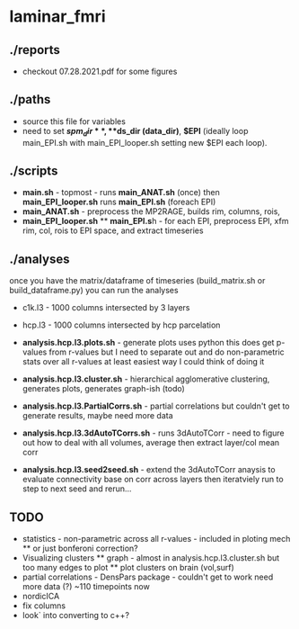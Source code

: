 # laminar_fmri

## ./reports 
* checkout 07.28.2021.pdf for some figures 

## ./paths 
* source this file for variables 
* need to set **$spm_dir**, **$ds_dir (data_dir)**, **$EPI** (ideally loop main_EPI.sh with main_EPI_looper.sh setting new $EPI each loop). 


## ./scripts 
* **main.sh** - topmost - runs **main_ANAT.sh** (once) then **main_EPI_looper.sh** runs **main_EPI.sh** (foreach EPI)
* **main_ANAT.sh** - preprocess the MP2RAGE, builds rim, columns, rois, 
* **main_EPI_looper.sh**
** **main_EPI.s**h - for each EPI, preprocess EPI, xfm rim, col, rois to EPI space, and extract timeseries



## ./analyses 
once you have the matrix/dataframe of timeseries (build_matrix.sh or build_dataframe.py) you can run the analyses 
* c1k.l3 - 1000 columns intersected by 3 layers 
* hcp.l3 - 1000 columns intersected by hcp parcelation 

* **analysis.hcp.l3.plots.sh** - generate plots uses python this does get p-values from r-values but I need to separate out and do non-parametric stats over all r-values at least easiest way I could think of doing it

* **analysis.hcp.l3.cluster.sh** - hierarchical agglomerative clustering, generates plots, generates graph-ish (todo)

* **analysis.hcp.l3.PartialCorrs.sh** - partial correlations but couldn't get to generate results, maybe need more data

* **analysis.hcp.l3.3dAutoTCorrs.sh** - runs 3dAutoTCorr - need to figure out how to deal with all volumes, average then extract layer/col mean corr

* **analysis.hcp.l3.seed2seed.sh** - extend the 3dAutoTCorr anaysis to evaluate connectivity base on corr across layers then iteratviely run to step to next seed and rerun...




## TODO
* statistics - non-parametric across all r-values - included in ploting mech
** or just bonferoni correction? 
* Visualizing clusters
** graph - almost in analysis.hcp.l3.cluster.sh but too many edges to plot
** plot clusters on brain (vol,surf) 
* partial correlations - DensPars package - couldn't get to work need more data (?) ~110 timepoints now
* nordicICA
* fix columns 
* look` into converting to c++?

